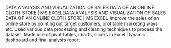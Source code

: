 
DATA ANALYSIS AND VISUALIZATION OF SALES DATA OF AN ONLINE CLOTH STORE | MS EXCELDATA ANALYSIS AND VISUALIZATION OF SALES DATA OF AN ONLINE CLOTH STORE | MS EXCEL
Improve the sales of an online store by pointing out target customers, profitable marketing ways etc.
Used various data processing and cleaning techniques to process the dataset.
Made use of pivot tables, charts, slicers in Excel
Dynamic dashboard and final analysis report
